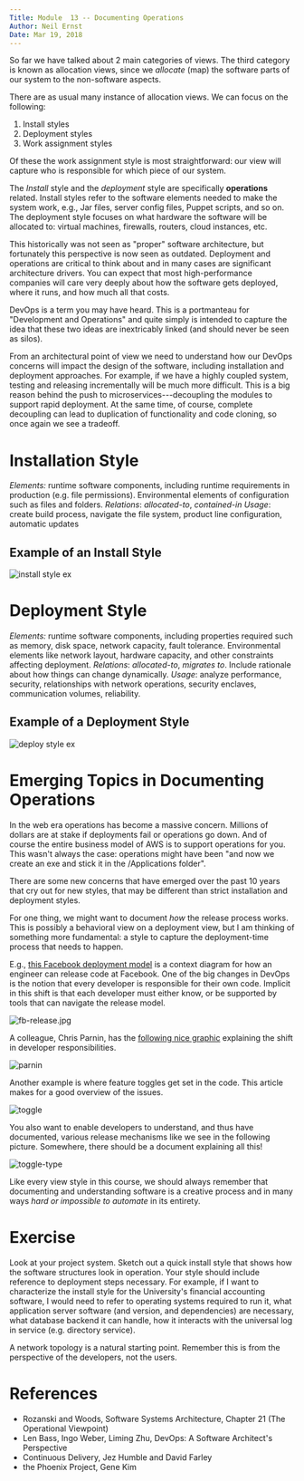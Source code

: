 ```yaml
---
Title: Module  13 -- Documenting Operations
Author: Neil Ernst
Date: Mar 19, 2018
---
```



So far we have talked about 2 main categories of views. The third category is known as allocation views, since we *allocate* (map) the software parts of our system to the non-software aspects. 

There are as usual many instance of allocation views. We can focus on the following:

1. Install styles
2. Deployment styles
3. Work assignment styles

Of these the work assignment style is most straightforward: our view will capture who is responsible for which piece of our system. 

The *Install* style and the *deployment* style are specifically **operations** related. Install styles refer to the software elements needed to make the system work, e.g., Jar files, server config files, Puppet scripts, and so on. The deployment style focuses on what hardware the software will be allocated to: virtual machines, firewalls, routers, cloud instances, etc.

This historically was not seen as "proper" software architecture, but fortunately this perspective is now seen as outdated. Deployment and operations are critical to think about and in many cases are significant architecture drivers. You can expect that most high-performance companies will care very deeply about how the software gets deployed, where it runs, and how much all that costs. 

DevOps is a term you may have heard. This is a portmanteau for "Development and Operations" and quite simply is intended to capture the idea that these two ideas are inextricably linked (and should never be seen as silos). 

From an architectural point of view we need to understand how our DevOps concerns will impact the design of the software, including installation and deployment approaches. For example, if we have a highly coupled system, testing and releasing incrementally will be much more difficult. This is a big reason behind the push to microservices---decoupling the modules to support rapid deployment. At the same time, of course, complete decoupling can lead to duplication of functionality and code cloning, so once again we see a tradeoff. 


# Installation Style

*Elements:* runtime software components, including runtime requirements in production (e.g. file permissions). Environmental elements of configuration such as files and folders. 
*Relations*: *allocated-to*, *contained-in*
*Usage*: create build process, navigate the file system, product line configuration, automatic updates


## Example of an Install Style
![install style ex](img/installexample.png)

# Deployment Style

*Elements:* runtime software components, including properties required such as memory, disk space, network capacity, fault tolerance. Environmental elements like network layout, hardware capacity, and other constraints affecting deployment.
*Relations*: *allocated-to*, *migrates to*. Include rationale about how things can change dynamically.
*Usage*: analyze performance, security, relationships with network operations, security enclaves, communication volumes, reliability.

## Example of a Deployment Style
![deploy style ex](img/deployexample.png)

# Emerging Topics in Documenting Operations

In the web era operations has become a massive concern. Millions of dollars are at stake if deployments fail or operations go down. And of course the entire business model of AWS is to support operations for you. This wasn't always the case: operations might have been "and now we create an exe and stick it in the /Applications folder". 

There are some new concerns that have emerged over the past 10 years that cry out for new styles, that may be different than strict installation and deployment styles.

For one thing, we might want to document *how* the release process works. This is possibly a behavioral view on a deployment view, but I am thinking of something more fundamental: a style to capture the deployment-time process that needs to happen. 

E.g., [this Facebook deployment model](https://code.facebook.com/posts/270314900139291/rapid-release-at-massive-scale/) is a context diagram for how an engineer can release code at Facebook. One of the big changes in DevOps is the notion that every developer is responsible for their own code. Implicit in this shift is that each developer must either know, or be supported by tools that can navigate the release model.

![fb-release.jpg](img/fb-release2.jpg)

A colleague, Chris Parnin, has the [following nice graphic](https://github.com/CSC-DevOps/Course) explaining the shift in developer responsibilities. 

![parnin](img/ops-who-parnin.png)

Another example is where feature toggles get set in the code. This article makes for a good overview of the issues. 

![toggle](img/toggles.png)

You also want to enable developers to understand, and thus have documented, various release mechanisms like we see in the following picture. Somewhere, there should be a document explaining all this!

![toggle-type](img/toggle-types.png)

Like every view style in this course, we should always remember that documenting and understanding software is a creative process and in many ways *hard or impossible to automate* in its entirety.

# Exercise
Look at your project system. Sketch out a quick install style that shows how the software structures look in operation. Your style should include reference to deployment steps necessary. For example, if I want to characterize the install style for the University's financial accounting software, I would need to refer to operating systems required to run it, what application server software (and version, and dependencies) are necessary, what database backend it can handle, how it interacts with the universal log in service (e.g. directory service).

A network topology is a natural starting point. Remember this is from the perspective of the developers, not the users.

# References
- Rozanski and Woods, Software Systems Architecture, Chapter 21 (The Operational Viewpoint)
- Len Bass, Ingo Weber, Liming Zhu, DevOps: A Software Architect's Perspective
- Continuous Delivery, Jez Humble and David Farley
- the Phoenix Project, Gene Kim
